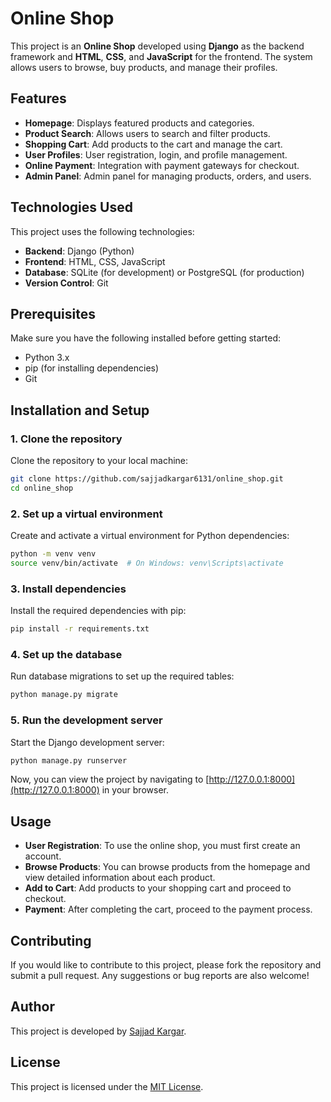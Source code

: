 # Online Shop

This project is an **Online Shop** developed using **Django** as the backend framework and **HTML**, **CSS**, and **JavaScript** for the frontend. The system allows users to browse, buy products, and manage their profiles.

## Features

- **Homepage**: Displays featured products and categories.
- **Product Search**: Allows users to search and filter products.
- **Shopping Cart**: Add products to the cart and manage the cart.
- **User Profiles**: User registration, login, and profile management.
- **Online Payment**: Integration with payment gateways for checkout.
- **Admin Panel**: Admin panel for managing products, orders, and users.

## Technologies Used

This project uses the following technologies:
- **Backend**: Django (Python)
- **Frontend**: HTML, CSS, JavaScript
- **Database**: SQLite (for development) or PostgreSQL (for production)
- **Version Control**: Git

## Prerequisites

Make sure you have the following installed before getting started:

- Python 3.x
- pip (for installing dependencies)
- Git

## Installation and Setup

### 1. Clone the repository

Clone the repository to your local machine:

```bash
git clone https://github.com/sajjadkargar6131/online_shop.git
cd online_shop
```

### 2. Set up a virtual environment

Create and activate a virtual environment for Python dependencies:

```bash
python -m venv venv
source venv/bin/activate  # On Windows: venv\Scripts\activate
```

### 3. Install dependencies

Install the required dependencies with pip:

```bash
pip install -r requirements.txt
```

### 4. Set up the database

Run database migrations to set up the required tables:

```bash
python manage.py migrate
```

### 5. Run the development server

Start the Django development server:

```bash
python manage.py runserver
```

Now, you can view the project by navigating to [http://127.0.0.1:8000](http://127.0.0.1:8000) in your browser.

## Usage

- **User Registration**: To use the online shop, you must first create an account.
- **Browse Products**: You can browse products from the homepage and view detailed information about each product.
- **Add to Cart**: Add products to your shopping cart and proceed to checkout.
- **Payment**: After completing the cart, proceed to the payment process.

## Contributing

If you would like to contribute to this project, please fork the repository and submit a pull request. Any suggestions or bug reports are also welcome!

## Author

This project is developed by [Sajjad Kargar](https://github.com/sajjadkargar6131).

## License

This project is licensed under the [MIT License](LICENSE).
